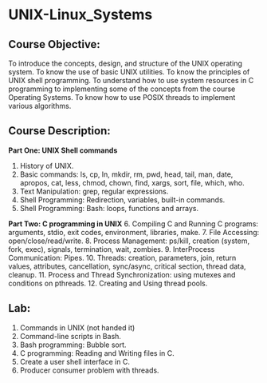 # UNIX-Linux_Systems

## Course Objective: 
To introduce the concepts, design, and structure of the UNIX operating system. To know the use of basic UNIX utilities. To know the principles of UNIX shell programming. To understand how to use system resources in C programming to implementing some of the concepts from the course Operating Systems. To know how to use POSIX threads to implement various algorithms. 

## Course Description:
**Part One: UNIX Shell commands**
1. History of UNIX.
2. Basic commands: ls, cp, ln, mkdir, rm, pwd, head, tail, man, date, apropos, cat, less, chmod, chown, find, xargs, sort, file, which, who.
3. Text Manipulation: grep, regular expressions.
4. Shell Programming: Redirection, variables, built-in commands.
5. Shell Programming:  Bash: loops, functions and arrays.

**Part Two: C programming in UNIX**
  6. Compiling C and Running C programs: arguments, stdio, exit codes, environment, libraries, make.
  7. File Accessing: open/close/read/write.
  8. Process Management: ps/kill, creation (system, fork, exec), signals, termination, wait, zombies.
  9. InterProcess Communication: Pipes.
  10. Threads: creation, parameters, join, return values, attributes, cancellation, sync/async, critical section, thread data, cleanup.
  11. Process and Thread Synchronization: using mutexes and conditions on pthreads.
  12. Creating and Using thread pools.

## Lab:
1. 	Commands in UNIX (not handed it)
2.  Command-line scripts in Bash.
3. 	Bash programming: Bubble sort.
4.  C programming: Reading and Writing files in C.
5. 	Create a user shell interface in C.
6.   Producer consumer problem with threads.
